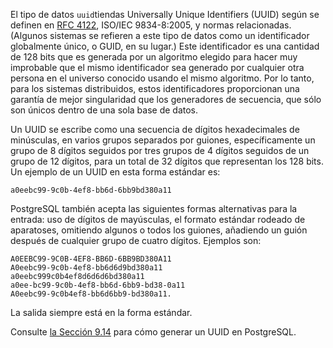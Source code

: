 El tipo de datos  `uuid`tiendas Universally Unique Identifiers (UUID) según se definen en [RFC 4122](https://tools.ietf.org/html/rfc4122), ISO/IEC 9834-8:2005, y normas relacionadas. (Algunos sistemas se  refieren a este tipo de datos como un identificador globalmente único, o GUID, en su lugar.) Este identificador es una cantidad de 128 bits que es  generada por un algoritmo elegido para hacer muy improbable que el mismo identificador sea generado por cualquier otra persona en el universo  conocido usando el mismo algoritmo. Por lo tanto, para los sistemas  distribuidos, estos identificadores proporcionan una garantía de mejor  singularidad que los generadores de secuencia, que sólo son únicos  dentro de una sola base de datos.

Un UUID se escribe como una secuencia de dígitos hexadecimales de  minúsculas, en varios grupos separados por guiones, específicamente un  grupo de 8 dígitos seguidos por tres grupos de 4 dígitos seguidos de un  grupo de 12 dígitos, para un total de 32 dígitos que representan los 128 bits. Un ejemplo de un UUID en esta forma estándar es:

```
a0eebc99-9c0b-4ef8-bb6d-6bb9bd380a11
```

PostgreSQL también acepta las siguientes formas alternativas para la entrada: uso  de dígitos de mayúsculas, el formato estándar rodeado de aparatoses,  omitiendo algunos o todos los guiones, añadiendo un guión después de  cualquier grupo de cuatro dígitos. Ejemplos son:

```
A0EEBC99-9C0B-4EF8-BB6D-6BB9BD380A11
A0eebc99-9c0b-4ef8-bb6d6d9bd380a11
a0eebc999c0b4ef8d6d6d6bd380a11
a0ee-bc99-9c0b-4ef8-bb6d-6bb9-bd38-0a11
A0eebc99-9c0b4ef8-bb6d6bb9-bd380a11.
```

La salida siempre está en la forma estándar.

Consulte [la Sección 9.14](https://www.postgresql.org/docs/current/functions-uuid.html) para cómo generar un UUID en PostgreSQL.